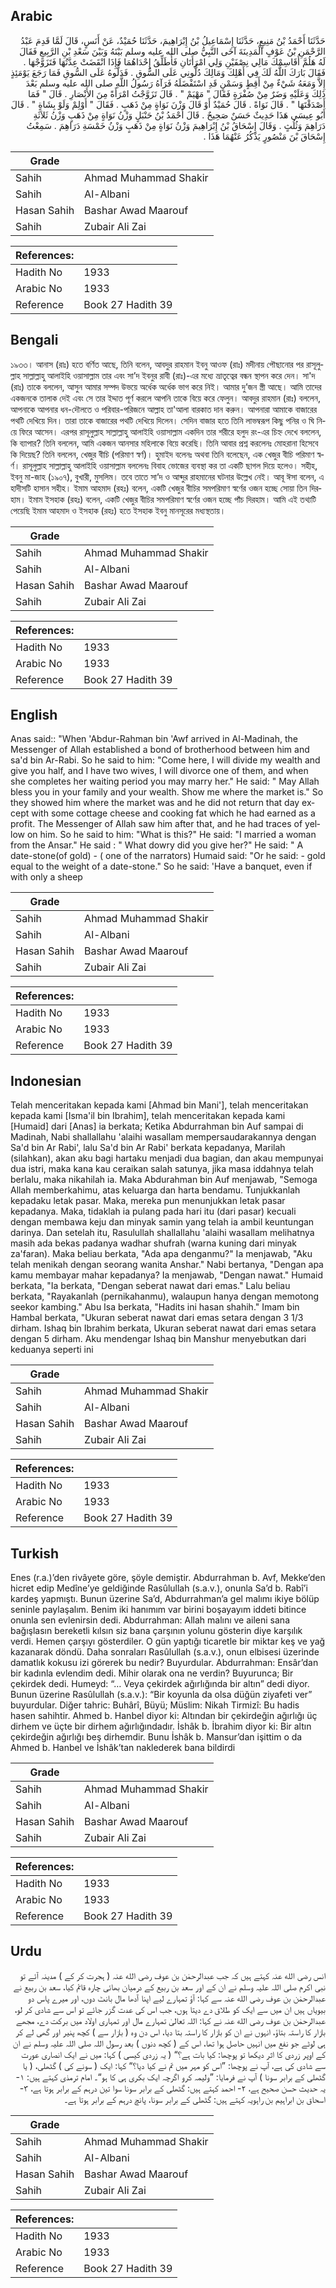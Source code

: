 ## Arabic


<div dir="rtl" lang="ar" style={{fontSize:'larger',backgroundColor:'#f8f9fa',padding:20}}>
حَدَّثَنَا أَحْمَدُ بْنُ مَنِيعٍ، حَدَّثَنَا إِسْمَاعِيلُ بْنُ إِبْرَاهِيمَ، حَدَّثَنَا حُمَيْدٌ، عَنْ أَنَسٍ، قَالَ لَمَّا قَدِمَ عَبْدُ الرَّحْمَنِ بْنُ عَوْفٍ الْمَدِينَةَ آخَى النَّبِيُّ صلى الله عليه وسلم بَيْنَهُ وَبَيْنَ سَعْدِ بْنِ الرَّبِيعِ فَقَالَ لَهُ هَلُمَّ أُقَاسِمْكَ مَالِي نِصْفَيْنِ وَلِي امْرَأَتَانِ فَأُطَلِّقُ إِحْدَاهُمَا فَإِذَا انْقَضَتْ عِدَّتُهَا فَتَزَوَّجْهَا ‏.‏ فَقَالَ بَارَكَ اللَّهُ لَكَ فِي أَهْلِكَ وَمَالِكَ دُلُّونِي عَلَى السُّوقِ ‏.‏ فَدَلُّوهُ عَلَى السُّوقِ فَمَا رَجَعَ يَوْمَئِذٍ إِلاَّ وَمَعَهُ شَيْءٌ مِنْ أَقِطٍ وَسَمْنٍ قَدِ اسْتَفْضَلَهُ فَرَآهُ رَسُولُ اللَّهِ صلى الله عليه وسلم بَعْدَ ذَلِكَ وَعَلَيْهِ وَضَرٌ مِنْ صُفْرَةٍ فَقَالَ ‏"‏ مَهْيَمْ ‏"‏ ‏.‏ قَالَ تَزَوَّجْتُ امْرَأَةً مِنَ الأَنْصَارِ ‏.‏ قَالَ ‏"‏ فَمَا أَصْدَقْتَهَا ‏"‏ ‏.‏ قَالَ نَوَاةً ‏.‏ قَالَ حُمَيْدٌ أَوْ قَالَ وَزْنَ نَوَاةٍ مِنْ ذَهَبٍ ‏.‏ فَقَالَ ‏"‏ أَوْلِمْ وَلَوْ بِشَاةٍ ‏"‏ ‏.‏ قَالَ أَبُو عِيسَى هَذَا حَدِيثٌ حَسَنٌ صَحِيحٌ ‏.‏ قَالَ أَحْمَدُ بْنُ حَنْبَلٍ وَزْنُ نَوَاةٍ مِنْ ذَهَبٍ وَزْنُ ثَلاَثَةِ دَرَاهِمَ وَثُلُثٍ ‏.‏ وَقَالَ إِسْحَاقُ بْنُ إِبْرَاهِيمَ وَزْنُ نَوَاةٍ مِنْ ذَهَبٍ وَزْنُ خَمْسَةِ دَرَاهِمَ ‏.‏ سَمِعْتُ إِسْحَاقَ بْنَ مَنْصُورٍ يَذْكُرُ عَنْهُمَا هَذَا ‏.‏
</div>
<div style={{backgroundColor:'#f8f9fa',padding:20, marginBottom: 10}}><table> <thead> <tr> <th>Grade</th> <th></th> </tr> </thead> <tbody> <tr><td>Sahih</td><td>Ahmad Muhammad Shakir</td></tr><tr><td>Sahih</td><td>Al-Albani</td></tr><tr><td>Hasan Sahih</td><td>Bashar Awad Maarouf</td></tr><tr><td>Sahih</td><td>Zubair Ali Zai</td></tr></tbody></table><table> <thead> <tr> <th>References:</th> <th></th> </tr> </thead> <tbody><tr><td>Hadith No</td><td>1933</td></tr><tr><td>Arabic No</td><td>1933</td></tr><tr><td>Reference</td><td>Book 27 Hadith 39</td></tr></tbody></table></div>

## Bengali


<div dir="ltr" lang="bn" style={{fontSize:'larger',backgroundColor:'#f8f9fa',padding:20}}>
১৯৩৩। আনাস (রাঃ) হতে বর্ণিত আছে, তিনি বলেন, আবদুর রাহমান ইবনু আওফ (রাঃ) মদীনায় পৌছানোর পর রাসূলুল্লাহ সাল্লাল্লাহু আলাইহি ওয়াসাল্লাম তার এবং সা’দ ইবনুর রাবী (রাঃ)-এর মধ্যে ভ্রাতৃত্বের বন্ধন স্থাপন করে দেন। সা'দ (রাঃ) তাকে বললেন, আসুন আমার সম্পদ উভয়ে অর্ধেক অর্ধেক ভাগ করে নিই। আমার দু’জন স্ত্রী আছে। আমি তাদের একজনকে তালাক দেই এবং সে তার ইদ্দাত পূর্ণ করলে আপনি তাকে বিয়ে করে ফেলুন। আবদুর রাহমান (রাঃ) বললেন, আপনাকে আপনার ধন-দৌলতে ও পরিবার-পরিজনে আল্লাহ তা'আলা বারকাত দান করুন। আপনারা আমাকে বাজারের পথটি দেখিয়ে দিন। তারা তাকে বাজারের পথটি দেখিয়ে দিলেন। সেদিন বাজার হতে তিনি লাভম্বরূপ কিছু পনির ও ঘি নিয়ে ফিরে আসেন। এরপর রাসূলুল্লাহ সাল্লাল্লাহু আলাইহি ওয়াসাল্লাম একদিন তার শরীরে হলুদ রং-এর চিহ্ন দেখে বললেন, কি ব্যাপার? তিনি বললেন, আমি একজন আনসার মহিলাকে বিয়ে করেছি। তিনি আবার প্রশ্ন করলেনঃ মোহরানা হিসেবে কি দিয়েছ? তিনি বললেন, খেজুর বীচি (পরিমাণ স্বর্ণ)। হুমাইদ বলেনঃ অথবা তিনি বলেছেন, এক খেজুর বীচি পরিমাণ স্বর্ণ। রাসূলুল্লাহ সাল্লাল্লাহু আলাইহি ওয়াসাল্লাম বললেনঃ বিবাহ ভোজের ব্যবস্থা কর তা একটি ছাগল দিয়ে হলেও। সহীহ, ইবনু মা-জাহ (১৯০৭), বুখারী, মুসলিম। তবে তাতে সা’দ ও আব্দুর রাহমানের ঘটনার উল্লেখ নেই। আবূ ঈসা বলেন, এ হাদীসটি হাসান সহীহ। ইমাম আহমাদ (রহঃ) বলেন, একটি খেজুর বীচির সমপরিমাণ স্বর্ণের ওজন হচ্ছে সোয়া তিন দিরহাম। ইমাম ইসহাক (রহঃ) বলেন, একটি খেজুর বীচির সমপরিমাণ স্বর্ণের ওজন হচ্ছে পাঁচ দিরহাম। আমি এই তথ্যটি পেয়েছি ইমাম আহমাদ ও ইসহাক (রহঃ) হতে ইসহাক ইবনু মানসূরের মধ্যস্থতায়।
</div>
<div style={{backgroundColor:'#f8f9fa',padding:20, marginBottom: 10}}><table> <thead> <tr> <th>Grade</th> <th></th> </tr> </thead> <tbody> <tr><td>Sahih</td><td>Ahmad Muhammad Shakir</td></tr><tr><td>Sahih</td><td>Al-Albani</td></tr><tr><td>Hasan Sahih</td><td>Bashar Awad Maarouf</td></tr><tr><td>Sahih</td><td>Zubair Ali Zai</td></tr></tbody></table><table> <thead> <tr> <th>References:</th> <th></th> </tr> </thead> <tbody><tr><td>Hadith No</td><td>1933</td></tr><tr><td>Arabic No</td><td>1933</td></tr><tr><td>Reference</td><td>Book 27 Hadith 39</td></tr></tbody></table></div>

## English


<div dir="ltr" lang="en" style={{fontSize:'larger',backgroundColor:'#f8f9fa',padding:20}}>
Anas said:: "When 'Abdur-Rahman bin 'Awf arrived in Al-Madinah, the Messenger of Allah established a bond of brotherhood between him and sa'd bin Ar-Rabi. So he said to him: "Come here, I will divide my wealth and give you half, and I have two wives, I will divorce one of them, and when she completes her waiting period you may marry her." He said: " May Allah bless you in your family and your wealth. Show me where the market is." So they showed him where the market was and he did not return that day except with some cottage cheese and cooking fat which he had earned as a profit. The Messenger of Allah saw him after that, and he had traces of yellow on him. So he said to him: "What is this?" He said: "I married a woman from the Ansar." He said : " What dowry did you give her?" He said: " A date-stone(of gold) - ( one of the narrators) Humaid said: "Or he said: - gold equal to the weight of a date-stone." So he said: 'Have a banquet, even if with only a sheep
</div>
<div style={{backgroundColor:'#f8f9fa',padding:20, marginBottom: 10}}><table> <thead> <tr> <th>Grade</th> <th></th> </tr> </thead> <tbody> <tr><td>Sahih</td><td>Ahmad Muhammad Shakir</td></tr><tr><td>Sahih</td><td>Al-Albani</td></tr><tr><td>Hasan Sahih</td><td>Bashar Awad Maarouf</td></tr><tr><td>Sahih</td><td>Zubair Ali Zai</td></tr></tbody></table><table> <thead> <tr> <th>References:</th> <th></th> </tr> </thead> <tbody><tr><td>Hadith No</td><td>1933</td></tr><tr><td>Arabic No</td><td>1933</td></tr><tr><td>Reference</td><td>Book 27 Hadith 39</td></tr></tbody></table></div>

## Indonesian


<div dir="ltr" lang="id" style={{fontSize:'larger',backgroundColor:'#f8f9fa',padding:20}}>
Telah menceritakan kepada kami [Ahmad bin Mani'], telah menceritakan kepada kami [Isma'il bin Ibrahim], telah menceritakan kepada kami [Humaid] dari [Anas] ia berkata; Ketika Abdurrahman bin Auf sampai di Madinah, Nabi shallallahu 'alaihi wasallam mempersaudarakannya dengan Sa'd bin Ar Rabi', lalu Sa'd bin Ar Rabi' berkata kepadanya, Marilah (silahkan), akan aku bagi hartaku menjadi dua bagian, dan akau mempunyai dua istri, maka kana kau ceraikan salah satunya, jika masa iddahnya telah berlalu, maka nikahilah ia. Maka Abdurahman bin Auf menjawab, "Semoga Allah memberkahimu, atas keluarga dan harta bendamu. Tunjukkanlah kepadaku letak pasar. Maka, mereka pun menunjukkan letak pasar kepadanya. Maka, tidaklah ia pulang pada hari itu (dari pasar) kecuali dengan membawa keju dan minyak samin yang telah ia ambil keuntungan darinya. Dan setelah itu, Rasulullah shallallahu 'alaihi wasallam melihatnya masih ada bekas padanya wadhar shufrah (warna kuning dari minyak za'faran). Maka beliau berkata, "Ada apa denganmu?" Ia menjawab, "Aku telah menikah dengan seorang wanita Anshar." Nabi bertanya, "Dengan apa kamu membayar mahar kepadanya? Ia menjawab, "Dengan nawat." Humaid berkata, "Ia berkata, "Dengan seberat nawat dari emas." Lalu beliau berkata, "Rayakanlah (pernikahanmu), walaupun hanya dengan memotong seekor kambing." Abu Isa berkata, "Hadits ini hasan shahih." Imam bin Hambal berkata, "Ukuran seberat nawat dari emas setara dengan 3 1/3 dirham. Ishaq bin Ibrahim berkata, Ukuran seberat nawat dari emas setara dengan 5 dirham. Aku mendengar Ishaq bin Manshur menyebutkan dari keduanya seperti ini
</div>
<div style={{backgroundColor:'#f8f9fa',padding:20, marginBottom: 10}}><table> <thead> <tr> <th>Grade</th> <th></th> </tr> </thead> <tbody> <tr><td>Sahih</td><td>Ahmad Muhammad Shakir</td></tr><tr><td>Sahih</td><td>Al-Albani</td></tr><tr><td>Hasan Sahih</td><td>Bashar Awad Maarouf</td></tr><tr><td>Sahih</td><td>Zubair Ali Zai</td></tr></tbody></table><table> <thead> <tr> <th>References:</th> <th></th> </tr> </thead> <tbody><tr><td>Hadith No</td><td>1933</td></tr><tr><td>Arabic No</td><td>1933</td></tr><tr><td>Reference</td><td>Book 27 Hadith 39</td></tr></tbody></table></div>

## Turkish


<div dir="ltr" lang="tr" style={{fontSize:'larger',backgroundColor:'#f8f9fa',padding:20}}>
Enes (r.a.)’den rivâyete göre, şöyle demiştir. Abdurrahman b. Avf, Mekke’den hicret edip Medîne’ye geldiğinde Rasûlullah (s.a.v.), onunla Sa’d b. Rabî’i kardeş yapmıştı. Bunun üzerine Sa’d, Abdurrahman’a gel malımı ikiye bölüp seninle paylaşalım. Benim iki hanımım var birini boşayayım iddeti bitince onunla sen evlenirsin dedi. Abdurrahman: Allah malını ve aileni sana bağışlasın bereketli kılsın siz bana çarşının yolunu gösterin diye karşılık verdi. Hemen çarşıyı gösterdiler. O gün yaptığı ticaretle bir miktar keş ve yağ kazanarak döndü. Daha sonraları Rasûlullah (s.a.v.), onun elbisesi üzerinde damatlık kokusu izi görerek bu nedir? Buyurdular. Abdurrahman: Ensâr’dan bir kadınla evlendim dedi. Mihir olarak ona ne verdin? Buyurunca; Bir çekirdek dedi. Humeyd: “… Veya çekirdek ağırlığında bir altın” dedi diyor. Bunun üzerine Rasûlullah (s.a.v.): “Bir koyunla da olsa düğün ziyafeti ver” buyurdular. Diğer tahric: Buhârî, Büyü; Müslim: Nikah Tirmizî: Bu hadis hasen sahihtir. Ahmed b. Hanbel diyor ki: Altından bir çekirdeğin ağırlığı üç dirhem ve üçte bir dirhem ağırlığındadır. İshâk b. İbrahim diyor ki: Bir altın çekirdeğin ağırlığı beş dirhemdir. Bunu İshâk b. Mansur’dan işittim o da Ahmed b. Hanbel ve İshâk’tan naklederek bana bildirdi
</div>
<div style={{backgroundColor:'#f8f9fa',padding:20, marginBottom: 10}}><table> <thead> <tr> <th>Grade</th> <th></th> </tr> </thead> <tbody> <tr><td>Sahih</td><td>Ahmad Muhammad Shakir</td></tr><tr><td>Sahih</td><td>Al-Albani</td></tr><tr><td>Hasan Sahih</td><td>Bashar Awad Maarouf</td></tr><tr><td>Sahih</td><td>Zubair Ali Zai</td></tr></tbody></table><table> <thead> <tr> <th>References:</th> <th></th> </tr> </thead> <tbody><tr><td>Hadith No</td><td>1933</td></tr><tr><td>Arabic No</td><td>1933</td></tr><tr><td>Reference</td><td>Book 27 Hadith 39</td></tr></tbody></table></div>

## Urdu


<div dir="rtl" lang="ur" style={{fontSize:'larger',backgroundColor:'#f8f9fa',padding:20}}>
انس رضی الله عنہ کہتے ہیں کہ جب عبدالرحمٰن بن عوف رضی الله عنہ ( ہجرت کر کے ) مدینہ آئے تو نبی اکرم صلی اللہ علیہ وسلم نے ان کے اور سعد بن ربیع کے درمیان بھائی چارہ قائم کیا، سعد بن ربیع نے عبدالرحمٰن بن عوف رضی الله عنہ سے کہا: آؤ تمہارے لیے اپنا آدھا مال بانٹ دوں، اور میرے پاس دو بیویاں ہیں ان میں سے ایک کو طلاق دے دیتا ہوں، جب اس کی عدت گزر جائے تو اس سے شادی کر لو، عبدالرحمٰن بن عوف رضی الله عنہ نے کہا: اللہ تعالیٰ تمہارے مال اور تمہاری اولاد میں برکت دے، مجھے بازار کا راستہ بتاؤ، انہوں نے ان کو بازار کا راستہ بتا دیا، اس دن وہ ( بازار سے ) کچھ پنیر اور گھی لے کر ہی لوٹے جو نفع میں انہیں حاصل ہوا تھا، اس کے ( کچھ دنوں ) بعد رسول اللہ صلی اللہ علیہ وسلم نے ان کے اوپر زردی کا اثر دیکھا تو پوچھا: کیا بات ہے؟“ ( یہ زردی کیسی ) کہا: میں نے ایک انصاری عورت سے شادی کی ہے، آپ نے پوچھا: ”اس کو مہر میں تم نے کیا دیا؟“ کہا: ایک ( سونے کی ) گٹھلی، ( یا گٹھلی کے برابر سونا ) آپ نے فرمایا: ”ولیمہ کرو اگرچہ ایک بکری ہی کا ہو“۔ امام ترمذی کہتے ہیں: ۱- یہ حدیث حسن صحیح ہے، ۲- احمد کہتے ہیں: گٹھلی کے برابر سونا سوا تین درہم کے برابر ہوتا ہے، ۳- اسحاق بن ابراہیم بن راہویہ کہتے ہیں: گٹھلی کے برابر سونا، پانچ درہم کے برابر ہوتا ہے۔
</div>
<div style={{backgroundColor:'#f8f9fa',padding:20, marginBottom: 10}}><table> <thead> <tr> <th>Grade</th> <th></th> </tr> </thead> <tbody> <tr><td>Sahih</td><td>Ahmad Muhammad Shakir</td></tr><tr><td>Sahih</td><td>Al-Albani</td></tr><tr><td>Hasan Sahih</td><td>Bashar Awad Maarouf</td></tr><tr><td>Sahih</td><td>Zubair Ali Zai</td></tr></tbody></table><table> <thead> <tr> <th>References:</th> <th></th> </tr> </thead> <tbody><tr><td>Hadith No</td><td>1933</td></tr><tr><td>Arabic No</td><td>1933</td></tr><tr><td>Reference</td><td>Book 27 Hadith 39</td></tr></tbody></table></div>